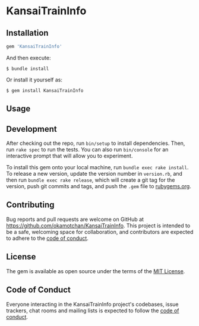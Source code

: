 # KansaiTrainInfo

## Installation

```ruby
gem 'KansaiTrainInfo'
```

And then execute:

    $ bundle install

Or install it yourself as:

    $ gem install KansaiTrainInfo

## Usage

## Development

After checking out the repo, run `bin/setup` to install dependencies. Then, run `rake spec` to run the tests. You can also run `bin/console` for an interactive prompt that will allow you to experiment.

To install this gem onto your local machine, run `bundle exec rake install`. To release a new version, update the version number in `version.rb`, and then run `bundle exec rake release`, which will create a git tag for the version, push git commits and tags, and push the `.gem` file to [rubygems.org](https://rubygems.org).

## Contributing

Bug reports and pull requests are welcome on GitHub at https://github.com/okamotchan/KansaiTrainInfo. This project is intended to be a safe, welcoming space for collaboration, and contributors are expected to adhere to the [code of conduct](https://github.com/[USERNAME]/KansaiTrainInfo/blob/master/CODE_OF_CONDUCT.md).


## License

The gem is available as open source under the terms of the [MIT License](https://opensource.org/licenses/MIT).

## Code of Conduct

Everyone interacting in the KansaiTrainInfo project's codebases, issue trackers, chat rooms and mailing lists is expected to follow the [code of conduct](https://github.com/[USERNAME]/KansaiTrainInfo/blob/master/CODE_OF_CONDUCT.md).
